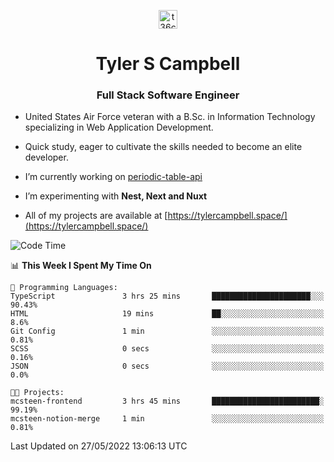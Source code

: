 <p align="center">
<a href="https://www.linkedin.com/in/t36campbell" target="blank"><img align="center" src="https://ik.imagekit.io/t36campbell/Portfolio/linkedin.png.original_m8bbGgPh6.png" alt="t36campbell" height="30" width="30" /></a>
</p>
<h1 align="center">Tyler S Campbell</h1>
<h3 align="center">Full Stack Software Engineer</h3>

* United States Air Force veteran with a B.Sc. in Information Technology specializing in Web Application Development. 

* Quick study, eager to cultivate the skills needed to become an elite developer.

* I’m currently working on [periodic-table-api](https://github.com/t36campbell/periodic-table-api)

* I’m experimenting with **Nest, Next and Nuxt**

* All of my projects are available at [https://tylercampbell.space/](https://tylercampbell.space/)

<!--START_SECTION:waka-->
![Code Time](http://img.shields.io/badge/Code%20Time-1%2C635%20hrs%2058%20mins-blue)

📊 **This Week I Spent My Time On** 

```text
💬 Programming Languages: 
TypeScript               3 hrs 25 mins       ██████████████████████░░░   90.43% 
HTML                     19 mins             ██░░░░░░░░░░░░░░░░░░░░░░░   8.6% 
Git Config               1 min               ░░░░░░░░░░░░░░░░░░░░░░░░░   0.81% 
SCSS                     0 secs              ░░░░░░░░░░░░░░░░░░░░░░░░░   0.16% 
JSON                     0 secs              ░░░░░░░░░░░░░░░░░░░░░░░░░   0.0%

🐱‍💻 Projects: 
mcsteen-frontend         3 hrs 45 mins       ████████████████████████░   99.19% 
mcsteen-notion-merge     1 min               ░░░░░░░░░░░░░░░░░░░░░░░░░   0.81%

```


 Last Updated on 27/05/2022 13:06:13 UTC
<!--END_SECTION:waka-->

